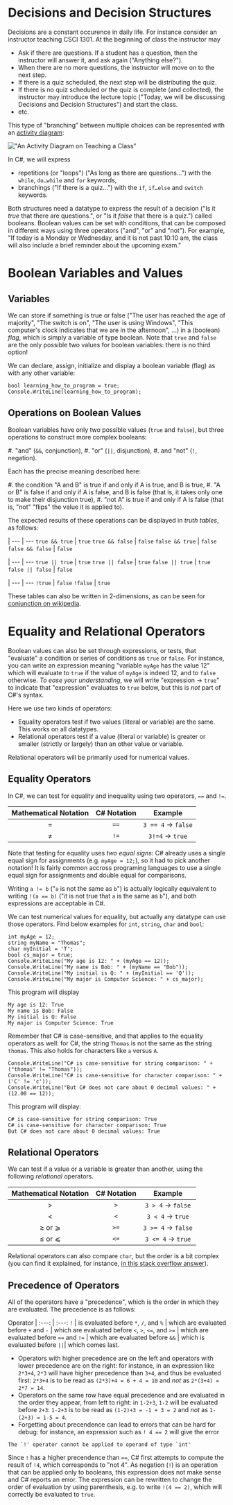 # Decisions and Decision Structures

Decisions are a constant occurence in daily life.
For instance consider an instructor teaching CSCI 1301.
At the beginning of class the instructor may

- Ask if there are questions. If a student has a question, then the instructor will answer it, and ask again ("Anything else?").
- When there are no more questions, the instructor will move on to the next step.
- If there is a quiz scheduled, the next step will be distributing the quiz.
- If there is no quiz scheduled or the quiz is complete (and collected), the instructor may introduce the lecture topic ("Today, we will be discussing Decisions and Decision Structures") and start the class.
- etc.

This type of "branching" between multiple choices can be represented with an [activity diagram](https://en.wikipedia.org/wiki/Activity_diagram):

!["An Activity Diagram on Teaching a Class"](img/teaching)

In C#, we will express

- repetitions (or "loops") ("As long as there are questions…") with the `while`, `do…while` and `for` keywords, 
- branchings ("If there is a quiz…") with the `if`, `if…else` and `switch` keywords.

Both structures need a datatype to express the result of a decision ("Is it _true_ that there are questions.", or "Is it _false_ that there is a quiz.") called booleans.
Boolean values can be set with conditions, that can be composed in different ways using three operators ("and", "or" and "not").  For example, "If today is a Monday or Wednesday, and it is not past 10:10 am, the class will also include a brief reminder about the upcoming exam."


# Boolean Variables and Values

## Variables

We can store if something is true or false ("The user has reached the age of majority", "The switch is on", "The user is using Windows", "This computer's clock indicates that we are in the afternoon", …) in a (boolean) *flag*, which is simply a variable of type boolean.
Note that `true` and `false` are the only possible two values for boolean variables: there is no third option!

We can declare, assign, initialize and display a boolean variable (flag) as with any other variable:

```
bool learning_how_to_program = true;
Console.WriteLine(learning_how_to_program);
```
## Operations on Boolean Values

Boolean variables have only two possible values (`true` and `false`), but three operations to construct more complex booleans:

#. "and" (`&&`, conjunction),
#. "or" (`||`, disjunction),
#. and "not" (`!`, negation).

Each has the precise meaning described here: 

#. the condition "A and B" is true if and only if A is true, and B is true,
#. "A or B" is false if and only if A is false, and B is false (that is, it takes only one to make their disjunction true),
#. "not A" is true if and only if A is false (that is, "not" "flips" the value it is applied to).

The expected results of these operations can be displayed in _truth tables_, as follows:

|
--- | ---
`true && true` | `true`
`true && false` | `false`
`false && true` | `false`
`false && false` | `false`

|
--- | ---
`true || true` | `true`
`true || false` | `true`
`false || true` | `true`
`false || false` | `false`

|
--- | ---
`!true` | `false`
`!false` | `true`

These tables can also be written in 2-dimensions, as can be seen for [conjunction on wikipedia](https://en.wikipedia.org/wiki/Truth_table#Logical_conjunction_(AND)).

# Equality and Relational Operators

Boolean values can also be set through expressions, or tests, that "evaluate" a condition or series of conditions as `true` or `false`.
For instance, you can write an expression meaning "variable `myAge` has the value 12" which will evaluate to `true` if the value of `myAge` is indeed 12, and to `false` otherwise.
_To ease your understanding_, we will write "expression $\to$ `true`" to indicate that "expression" evaluates to `true` below, but this is _not_ part of C#'s syntax.

Here we use two kinds of operators:
- Equality operators test if two values (literal or variable) are the same. This works on all datatypes.
- Relational operators test if a value (literal or variable) is greater or smaller (strictly or largely) than an other value or variable.

Relational operators will be primarily used for numerical values.

## Equality Operators

In C#, we can test for equality and inequality using two operators, `==` and `!=`.

Mathematical Notation | C# Notation | Example 
:---: | :---: | :---: 
$=$ | `==` | `3 == 4` $\to$ `false`
$\neq$  | `!=` | `3!=4` $\to$ `true`

Note that testing for equality uses _two equal signs_: C# already uses a single equal sign for assignments (e.g. `myAge = 12;`), so it had to pick another notation!
It is fairly common accross programing languages to use a single equal sign for assignments and double equal for comparisons.

Writing `a != b` ("`a` is not the same as `b`") is actually logically equivalent to writing `!(a == b)` ("it is not true that `a` is the same as `b`"), and both expressions are acceptable in C#.

We can test numerical values for equality, but actually any datatype can use those operators.
Find below examples for `int`, `string`, `char` and `bool`:

```
int myAge = 12;
string myName = "Thomas";
char myInitial = 'T';
bool cs_major = true;
Console.WriteLine("My age is 12: " + (myAge == 12));
Console.WriteLine("My name is Bob: " + (myName == "Bob"));
Console.WriteLine("My initial is Q: " + (myInitial == 'Q'));
Console.WriteLine("My major is Computer Science: " + cs_major);
```

This program will display

```text
My age is 12: True
My name is Bob: False
My initial is Q: False
My major is Computer Science: True
```

Remember that C# is case-sensitive, and that applies to the equality operators as well: for C#, the string `Thomas` is not the same as the string `thomas`. This also holds for characters like `a` versus `A`.

```
Console.WriteLine("C# is case-sensitive for string comparison: " + ("thomas" != "Thomas"));
Console.WriteLine("C# is case-sensitive for character comparison: " + ('C' != 'c'));
Console.WriteLine("But C# does not care about 0 decimal values: " + (12.00 == 12));
```

This program will display:

```text
C# is case-sensitive for string comparison: True
C# is case-sensitive for character comparison: True
But C# does not care about 0 decimal values: True
```

## Relational Operators

We can test if a value or a variable is greater than another, using the following _relational_ operators.

Mathematical Notation | C# Notation | Example 
:---: | :---: | :---: 
$>$ |  `>` | `3 > 4` $\to$ `false`
$<$ | `<` | `3 < 4` $\to$ `true`
$≥$ or $⩾$ | `>=` | `3 >= 4` $\to$ `false`
$≤$ or $⩽$ | `<=` | `3 <= 4` $\to$ `true`

Relational operators can also compare `char`, but the order is a bit complex (you can find it explained, for instance, [in this stack overflow answer](https://stackoverflow.com/a/14967721/)).

## Precedence of Operators

All of the operators have a "precedence", which is the order in which they are evaluated.
The precedence is as follows:

Operator | 
:---: | :---: 
`!` | is evaluated before
`*`, `/`, and `%` | which are evaluated before
`+` and `-` | which are evaluated before
`<`, `>`, `<=`, and `>=` | which are evaluated before
`==` and `!=` | which are evaluated before
`&&` | which is evaluated before
`||`| which comes last.


- Operators with higher precedence are on the left and operators with lower precedence are on the right: for instance, in an expression like `2*3+4`, `2*3` will have higher precedence than `3+4`, and thus be evaluated first: `2*3+4` is to be read as `(2*3)+4 = 6 + 4 = 10` and _not_ as `2*(3+4) = 2*7 = 14`.
- Operators on the same row have equal precedence and are evaluated in the order they appear, from left to right: in `1-2+3`, `1-2` will be evaluated before `2+3`: `1-2+3` is to be read as `(1-2)+3 = -1 + 3 = 2` and _not_ as `1-(2+3) = 1-5 = 4`.
- Forgetting about precendence can lead to errors that can be hard for debug: for instance, an expression such as `! 4 == 2` will give the error
```text
The `!' operator cannot be applied to operand of type `int'
```
Since `!` has a higher precendence than `==`, C# first attempts to compute the result of `!4`, which corresponds to "not 4". As negation (`!`) is an operation that can be applied only to booleans, this expression does not make sense and C# reports an error. The expression can be rewritten to change the order of evaluation by using parenthesis, e.g. to write `!(4 == 2)`, which will correctly be evaluated to `true`.
